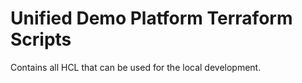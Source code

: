 # Unified Demo Platform Terraform Scripts

Contains all HCL that can be used for the local development.
